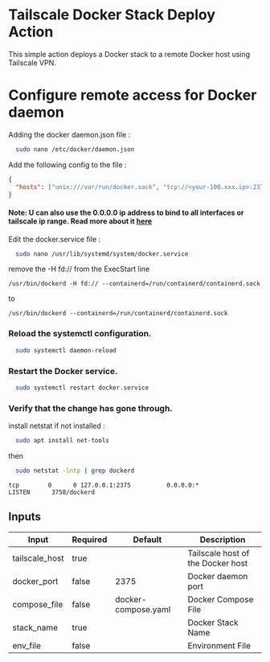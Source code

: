 # Tailscale Docker Stack Deploy Action

This simple action deploys a Docker stack to a remote Docker host using Tailscale VPN.

# Configure remote access for Docker daemon

Adding the docker daemon.json file :
```bash
  sudo nano /etc/docker/daemon.json
```

Add the following config to the file :
```json
{
  "hosts": ["unix:///var/run/docker.sock", "tcp://<your-100.xxx.ip>:2375"]
}
```

#### Note: U can also use the 0.0.0.0 ip address to bind to all interfaces or tailscale ip range. Read more about it [here](https://docs.docker.com/engine/daemon/remote-access/)

Edit the docker.service file :

```bash
  sudo nano /usr/lib/systemd/system/docker.service
```

remove the -H fd:// from the ExecStart line

```
/usr/bin/dockerd -H fd:// --containerd=/run/containerd/containerd.sock
```

to

```
/usr/bin/dockerd --containerd=/run/containerd/containerd.sock
```

### Reload the systemctl configuration.

```bash
  sudo systemctl daemon-reload
```

### Restart the Docker service.

```bash
  sudo systemctl restart docker.service
```

### Verify that the change has gone through.

install netstat if not installed :
```bash
  sudo apt install net-tools
```

then
    
```bash
  sudo netstat -lntp | grep dockerd
```
```
tcp        0      0 127.0.0.1:2375          0.0.0.0:*               LISTEN      3758/dockerd
```

## Inputs

| Input          | Required | Default               | Description                          |
|----------------|----------|-----------------------|--------------------------------------|
| tailscale_host | true     |                       | Tailscale host of the Docker host    |
| docker_port    | false    | 2375                  | Docker daemon port                   |
| compose_file   | false    | docker-compose.yaml   | Docker Compose File                  |
| stack_name     | true     |                       | Docker Stack Name                    |
| env_file       | false    |                       | Environment File                     |